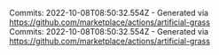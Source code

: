 Commits: 2022-10-08T08:50:32.554Z - Generated via https://github.com/marketplace/actions/artificial-grass
<br>
Commits: 2022-10-08T08:50:32.554Z - Generated via https://github.com/marketplace/actions/artificial-grass
<br>
